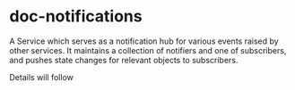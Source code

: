 # doc-notifications

A Service which serves as a notification hub for various events raised by other services.
It maintains a collection of notifiers and one of subscribers, and pushes state changes for relevant objects to subscribers.

Details will follow
